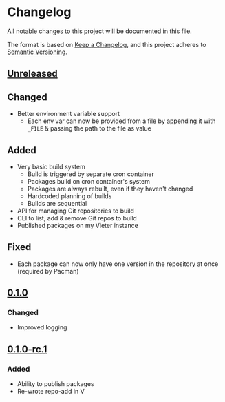 # Changelog

All notable changes to this project will be documented in this file.

The format is based on [Keep a Changelog](https://keepachangelog.com/en/1.0.0/),
and this project adheres to [Semantic Versioning](https://semver.org/spec/v2.0.0.html).

## [Unreleased](https://git.rustybever.be/Chewing_Bever/vieter)

## Changed

* Better environment variable support
    * Each env var can now be provided from a file by appending it with `_FILE`
      & passing the path to the file as value

## Added

* Very basic build system
    * Build is triggered by separate cron container
    * Packages build on cron container's system
    * Packages are always rebuilt, even if they haven't changed
    * Hardcoded planning of builds
    * Builds are sequential
* API for managing Git repositories to build
* CLI to list, add & remove Git repos to build
* Published packages on my Vieter instance

## Fixed

* Each package can now only have one version in the repository at once
  (required by Pacman)

## [0.1.0](https://git.rustybever.be/Chewing_Bever/vieter/src/tag/0.1.0)

### Changed

* Improved logging

## [0.1.0-rc.1](https://git.rustybever.be/Chewing_Bever/vieter/src/tag/0.1.0-rc.1)

### Added

* Ability to publish packages
* Re-wrote repo-add in V
